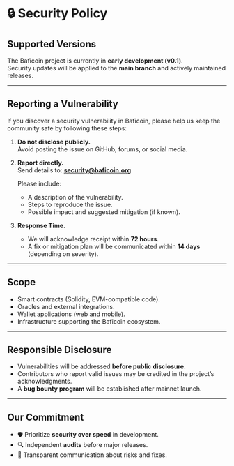 # 🔒 Security Policy

## Supported Versions
The Baficoin project is currently in **early development (v0.1)**.  
Security updates will be applied to the **main branch** and actively maintained releases.

---

## Reporting a Vulnerability
If you discover a security vulnerability in Baficoin, please help us keep the community safe by following these steps:

1. **Do not disclose publicly.**  
   Avoid posting the issue on GitHub, forums, or social media.

2. **Report directly.**  
   Send details to: **security@baficoin.org**  

   Please include:
   - A description of the vulnerability.  
   - Steps to reproduce the issue.  
   - Possible impact and suggested mitigation (if known).  

3. **Response Time.**  
   - We will acknowledge receipt within **72 hours**.  
   - A fix or mitigation plan will be communicated within **14 days** (depending on severity).  

---

## Scope
- Smart contracts (Solidity, EVM-compatible code).  
- Oracles and external integrations.  
- Wallet applications (web and mobile).  
- Infrastructure supporting the Baficoin ecosystem.  

---

## Responsible Disclosure
- Vulnerabilities will be addressed **before public disclosure**.  
- Contributors who report valid issues may be credited in the project’s acknowledgments.  
- A **bug bounty program** will be established after mainnet launch.  

---

## Our Commitment
- 🛡️ Prioritize **security over speed** in development.  
- 🔍 Independent **audits** before major releases.  
- 📖 Transparent communication about risks and fixes.  

